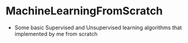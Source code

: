 # MachineLearningFromScratch
- Some basic Supervised and Unsupervised learning algorithms that implemented by me from scratch
